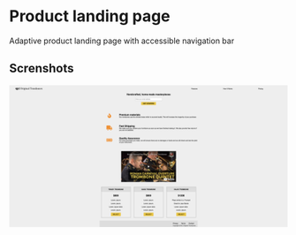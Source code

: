 # Product landing page
Adaptive product landing page with accessible navigation bar

## Screnshots
<img src="./screen/screenshot.png" />
